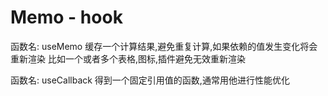 # Memo - hook

函数名: useMemo
缓存一个计算结果,避免重复计算,如果依赖的值发生变化将会重新渲染
比如一个或者多个表格,图标,插件避免无效重新渲染

函数名: useCallback
得到一个固定引用值的函数,通常用他进行性能优化
